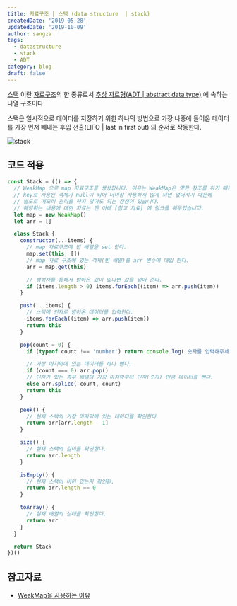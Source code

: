 ```yaml
---
title: 자료구조 | 스택 (data structure  | stack)
createdDate: '2019-05-28'
updatedDate: '2019-10-09'
author: sangza
tags:
  - datastructure
  - stack
  - ADT
category: blog
draft: false
---
```


[스택](https://ko.wikipedia.org/wiki/스택) 이란 [자료구조](https://ko.wikipedia.org/wiki/자료_구조)의
한 종류로서 [추상 자료형(ADT | abstract data type)](https://ko.wikipedia.org/wiki/추상_자료형) 에
속하는 나열 구조이다.

스택은 일시적으로 데이터를 저장하기 위한 하나의 방법으로 가장 나중에 들어온 데이터를
가장 먼저 빼내는 후입 선출(LIFO | last in first out) 의 순서로 작동한다.

![stack](https://upload.wikimedia.org/wikipedia/commons/thumb/2/29/Data_stack.svg/300px-Data_stack.svg.png)

## 코드 적용

```javascript
const Stack = (() => {
  // WeakMap 으로 map 자료구조를 생성합니다. 이유는 WeakMap은 약한 참조를 하기 때문에
  // key로 사용된 객체가 null이 되어 더이상 사용하지 않게 되면 없어지기 때문에
  // 별도로 메모리 관리를 하지 않아도 되는 장점이 있습니다.
  // 해당하는 내용에 대한 자료는 맨 아래 [참고 자료] 에 링크를 해두었습니다.
  let map = new WeakMap()
  let arr = []

  class Stack {
    constructor(...items) {
      // map 자료구조에 빈 배열을 set 한다.
      map.set(this, [])
      // map 자료 구조에 있는 객체(빈 배열)를 arr 변수에 대입 한다.
      arr = map.get(this)

      // 생성자를 통해서 받아온 값이 있다면 값을 넣어 준다.
      if (items.length > 0) items.forEach((item) => arr.push(item))
    }

    push(...items) {
      // 스택에 인자로 받아온 데이터를 입력한다.
      items.forEach((item) => arr.push(item))
      return this
    }

    pop(count = 0) {
      if (typeof count !== 'number') return console.log('숫자를 입력해주세요.')

      // 가장 마지막에 있는 데이터를 하나 뺀다.
      if (count === 0) arr.pop()
      // 인자가 있는 경우 배열의 가장 마지막부터 인자(숫자) 만큼 데이터를 뺀다.
      else arr.splice(-count, count)
      return this
    }

    peek() {
      // 현재 스택의 가장 마자막에 있는 데이터를 확인한다.
      return arr[arr.length - 1]
    }

    size() {
      // 현재 스택의 길이를 확인한다.
      return arr.length
    }

    isEmpty() {
      // 현재 스택이 비어 있는지 확인핟.
      return arr.length == 0
    }

    toArray() {
      // 현재 배열의 상태를 확인한다.
      return arr
    }
  }

  return Stack
})()
```

## 참고자료

- [WeakMap을 사용하는 이유](https://github.com/Functional-JavaScript/blog/wiki/ES6-WeakMap%EA%B3%BC-memoize)
